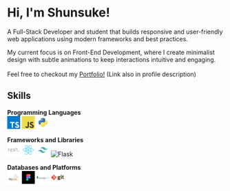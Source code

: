 <h1>Hi, I'm Shunsuke!</h1>

A Full-Stack Developer and student that builds responsive and user-friendly web applications using modern frameworks and best practices.

My current focus is on Front-End Development, where I create minimalist design with subtle animations to keep interactions intuitive and engaging.
<br/>
<br/>
Feel free to checkout my <a href="https://shunakiya.dev/" target="_blank">Portfolio!</a> (Link also in profile description)

<h2>Skills</h2>

**Programming Languages**
<br/>
<img alt="Typescript" title="Typescript" width="30px" src="https://raw.githubusercontent.com/github/explore/main/topics/typescript/typescript.png"> <img alt="JS" title="JavaScript" width="30px" src="https://raw.githubusercontent.com/github/explore/master/topics/javascript/javascript.png"> <img title="Python" alt="Python" width="30px" src="https://raw.githubusercontent.com/github/explore/master/topics/python/python.png" />

**Frameworks and Libraries**
<br/>
<img title="Next.js" alt="Next.js" width="30px" src="https://raw.githubusercontent.com/github/explore/master/topics/nextjs/nextjs.png"> <img title="React" alt="React" width="30px" src="https://raw.githubusercontent.com/github/explore/master/topics/react/react.png"> <img title="Tailwind" alt="Tailwind" width="30px" src="https://raw.githubusercontent.com/github/explore/master/topics/tailwind/tailwind.png"> <img title="Flask" alt="Flask" width="30px" src="https://encrypted-tbn0.gstatic.com/images?q=tbn:ANd9GcTmD38KsMgEwahtWc_Nfs5ZVktP9dBc36MUZA&s">

**Databases and Platforms**
<br/>
<img title="MySQL" alt="MySQL" width="30px" src="https://raw.githubusercontent.com/github/explore/master/topics/mysql/mysql.png"> <img title="Figma" alt="Figma" width="30px" src="https://raw.githubusercontent.com/github/explore/master/topics/figma/figma.png"> <img title="Git" alt="MongoDB" width="30px" src="https://raw.githubusercontent.com/github/explore/master/topics/mongodb/mongodb.png"> <img title="Git" alt="Git" width="30px" src="https://raw.githubusercontent.com/github/explore/master/topics/git/git.png">
